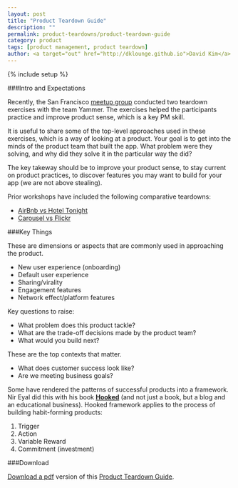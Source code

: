 ```yaml
---
layout: post
title: "Product Teardown Guide"
description: ""
permalink: product-teardowns/product-teardown-guide
category: product
tags: [product management, product teardown]
author: <a target="out" href="http://dklounge.github.io">David Kim</a>
---
```

{% include setup %}

###Intro and Expectations

Recently, the San Francisco [meetup group](http://www.meetup.com/ProductManagementFastTrack/) conducted two teardown exercises with the team Yammer. The exercises helped the participants practice and improve product sense, which is a key PM skill.

It is useful to share some of the top-level approaches used in these exercises, which is a way of looking at a product. Your goal is to get into the minds of the product team that built the app. What problem were they solving, and why did they solve it in the particular way the did?

The key takeway should be to improve your product sense, to stay current on product practices, to discover features you may want to build for your app (we are not above stealing).

Prior workshops have included the following comparative teardowns:

* [AirBnb vs Hotel Tonight](http://www.slideshare.net/PMFastTrack/product-teardown-air-bnb-hoteltonight)
* [Carousel vs Flickr](http://www.slideshare.net/PMFastTrack/product-teardown-workshop-carousel-vs-flickr)

###Key Things

These are dimensions or aspects that are commonly used in approaching the product.

* New user experience (onboarding)
* Default user experience
* Sharing/virality
* Engagement features
* Network effect/platform features

Key questions to raise:

* What problem does this product tackle?
* What are the trade-off decisions made by the product team?
* What would you build next?

These are the top contexts that matter.

* What does customer success look like?
* Are we meeting business goals?

Some have rendered the patterns of successful products into a framework. Nir Eyal did this with his book <strong><a target="out" href="http://www.amazon.com/gp/product/B00HJ4A43S/ref=as_li_ss_il?ie=UTF8&camp=1789&creative=390957&creativeASIN=B00HJ4A43S&linkCode=as2&tag=pmft-20">Hooked</a></strong> (and not just a book, but a blog and an educational business). Hooked framework applies to the process of building habit-forming products:

1. Trigger
2. Action
3. Variable Reward
4. Commitment (investment)

###Download

<a target="_blank" href="http://www.slideshare.net/PMFastTrack/product-teardown-guide">Download a pdf</a> version of this [Product Teardown Guide](http://www.slideshare.net/PMFastTrack/product-teardown-guide).
